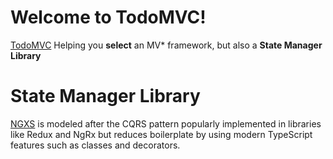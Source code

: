 # Welcome to TodoMVC!

[TodoMVC](http://todomvc.com/) Helping you **select** an MV* framework, but also a **State Manager Library**


# State Manager Library
[NGXS](https://ngxs.gitbook.io/ngxs) is modeled after the CQRS pattern popularly implemented in libraries like Redux and NgRx but reduces boilerplate by using modern TypeScript features such as classes and decorators.




